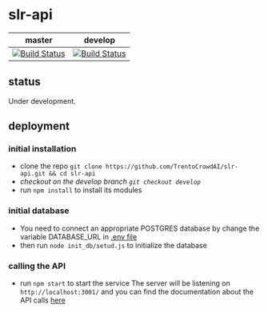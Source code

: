 # slr-api





| master  | develop      |
|---------|-------------|
| [![Build Status](https://travis-ci.com/TrentoCrowdAI/slr-api.svg?branch=master)](https://travis-ci.com/TrentoCrowdAI/slr-api)    | [![Build Status](https://travis-ci.com/TrentoCrowdAI/slr-api.svg?branch=develop)](https://travis-ci.com/TrentoCrowdAI/slr-api) |


## status

Under development.

## deployment

### initial installation
- clone the repo ```git clone https://github.com/TrentoCrowdAI/slr-api.git && cd slr-api```
- *checkout on the develop branch  ```git checkout develop```*
- run ```npm install``` to install its modules

### initial database
- You need to connect an appropriate POSTGRES database by change the variable DATABASE_URL in [ .env file](https://github.com/TrentoCrowdAI/slr-api/blob/develop/.env)
- then run ```node init_db/setud.js``` to initialize the database


### calling the API
- run ```npm start``` to start the service
The server will be listening on ```http://localhost:3001/``` and you can find the documentation about the API calls [here](https://ese1.docs.apiary.io/#reference)


